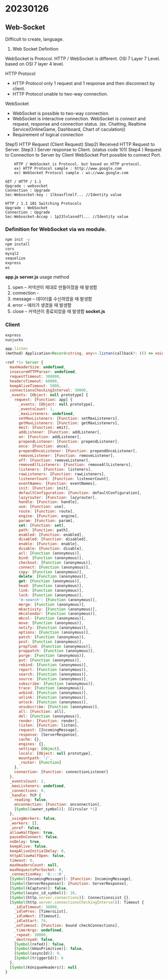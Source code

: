 # 20230126
## Web-Socket 

Difficult to create, language.

1) Web Socket Definition

WebSocket is Protocol.
HTTP / WebSocket is different. OSI 7 Layer 7 Level. based on OSI 7 layer 4 level. 

HTTP Protocol
- HTTP Protocol only 1 request and 1 response and then disconnect by client. 
- HTTP Protocol unable to two-way connection. 

WebSocket 
- WebSocket is possible to two-way connection.
- WebSocket is interactive connection. WebSocket is connect and request, response and connection status. (ex. Chatting, Realtime Service(OnlineGame, Dashboard, Chart of caculation))
- Requirement of logical connection

Step1) HTTP Request (Client Request)
Step2) Received HTTP Request to Server. 
Step3 ) Server response to Client. (status code 101)
Step4 ) Request to Connection to Server by Client
        WebSocket Port possible to connect Port. 

        HTTP / WebSocket is Protocol. but based on HTTP protocol.
        ex) HTTP Protocol sample : http://www.google.com
        ex) WebSocket Protocol sample : ws://www.google.com

```request message
GET / HTTP / 1.1
Upgrade : websocket
Connection : Upgrade
Sec-Websocket-key : 1lknasflnelf... //Identity value
```

``` received message
HTTP / 1.1 101 Switching Protocols
Upgrade : WebSocket
Connection : Upgrade
Sec-Websocket-Accep : 1p23lnlasndfl... //Identity value
```

### Definition for WebSocket via ws module.

```sh
npm init -y
npm install 
cors
mysql2
sequelize
express
ws
```

**app.js**
**server.js**
usage method
1) open – 커넥션이 제대로 만들어졌을 때 발생함
2) connection - 
3) message – 데이터를 수신하였을 때 발생함
4) error – 에러가 생겼을 때 발생함
5) close – 커넥션이 종료되었을 때 발생함
**socket.js**


### Client 

```sh
express
nunjucks
```

```typescript
app.listen
(method) Application<Record<string, any>>.listen(callback?: (() => void) | undefined): Server<typeof IncomingMessage, typeof ServerResponse> (+5 overloads)
```

```javascript
<ref *1> Server {
  maxHeaderSize: undefined,
  insecureHTTPParser: undefined,
  requestTimeout: 300000,
  headersTimeout: 60000,
  keepAliveTimeout: 5000,
  connectionsCheckingInterval: 30000,
  _events: [Object: null prototype] {
    request: [Function: app] {
      _events: [Object: null prototype],
      _eventsCount: 1,
      _maxListeners: undefined,
      setMaxListeners: [Function: setMaxListeners],
      getMaxListeners: [Function: getMaxListeners],
      emit: [Function: emit],
      addListener: [Function: addListener],
      on: [Function: addListener],
      prependListener: [Function: prependListener],
      once: [Function: once],
      prependOnceListener: [Function: prependOnceListener],
      removeListener: [Function: removeListener],
      off: [Function: removeListener],
      removeAllListeners: [Function: removeAllListeners],
      listeners: [Function: listeners],
      rawListeners: [Function: rawListeners],
      listenerCount: [Function: listenerCount],
      eventNames: [Function: eventNames],
      init: [Function: init],
      defaultConfiguration: [Function: defaultConfiguration],
      lazyrouter: [Function: lazyrouter],
      handle: [Function: handle],
      use: [Function: use],
      route: [Function: route],
      engine: [Function: engine],
      param: [Function: param],
      set: [Function: set],
      path: [Function: path],
      enabled: [Function: enabled],
      disabled: [Function: disabled],
      enable: [Function: enable],
      disable: [Function: disable],
      acl: [Function (anonymous)],
      bind: [Function (anonymous)],
      checkout: [Function (anonymous)],
      connect: [Function (anonymous)],
      copy: [Function (anonymous)],
      delete: [Function (anonymous)],
      get: [Function (anonymous)],
      head: [Function (anonymous)],
      link: [Function (anonymous)],
      lock: [Function (anonymous)],
      'm-search': [Function (anonymous)],
      merge: [Function (anonymous)],
      mkactivity: [Function (anonymous)],
      mkcalendar: [Function (anonymous)],
      mkcol: [Function (anonymous)],
      move: [Function (anonymous)],
      notify: [Function (anonymous)],
      options: [Function (anonymous)],
      patch: [Function (anonymous)],
      post: [Function (anonymous)],
      propfind: [Function (anonymous)],
      proppatch: [Function (anonymous)],
      purge: [Function (anonymous)],
      put: [Function (anonymous)],
      rebind: [Function (anonymous)],
      report: [Function (anonymous)],
      search: [Function (anonymous)],
      source: [Function (anonymous)],
      subscribe: [Function (anonymous)],
      trace: [Function (anonymous)],
      unbind: [Function (anonymous)],
      unlink: [Function (anonymous)],
      unlock: [Function (anonymous)],
      unsubscribe: [Function (anonymous)],
      all: [Function: all],
      del: [Function (anonymous)],
      render: [Function: render],
      listen: [Function: listen],
      request: [IncomingMessage],
      response: [ServerResponse],
      cache: {},
      engines: {},
      settings: [Object],
      locals: [Object: null prototype],
      mountpath: '/',
      _router: [Function]
    },
    connection: [Function: connectionListener]
  },
  _eventsCount: 2,
  _maxListeners: undefined,
  _connections: 0,
  _handle: TCP {
    reading: false,
    onconnection: [Function: onconnection],
    [Symbol(owner_symbol)]: [Circular *1]
  },
  _usingWorkers: false,
  _workers: [],
  _unref: false,
  allowHalfOpen: true,
  pauseOnConnect: false,
  noDelay: true,
  keepAlive: false,
  keepAliveInitialDelay: 0,
  httpAllowHalfOpen: false,
  timeout: 0,
  maxHeadersCount: null,
  maxRequestsPerSocket: 0,
  _connectionKey: '6::::0',
  [Symbol(IncomingMessage)]: [Function: IncomingMessage],
  [Symbol(ServerResponse)]: [Function: ServerResponse],
  [Symbol(kCapture)]: false,
  [Symbol(async_id_symbol)]: 10,
  [Symbol(http.server.connections)]: ConnectionsList {},
  [Symbol(http.server.connectionsCheckingInterval)]: Timeout {
    _idleTimeout: 30000,
    _idlePrev: [TimersList],
    _idleNext: [Timeout],
    _idleStart: 74,
    _onTimeout: [Function: bound checkConnections],
    _timerArgs: undefined,
    _repeat: 30000,
    _destroyed: false,
    [Symbol(refed)]: false,
    [Symbol(kHasPrimitive)]: false,
    [Symbol(asyncId)]: 9,
    [Symbol(triggerId)]: 6
  },
  [Symbol(kUniqueHeaders)]: null
}
```